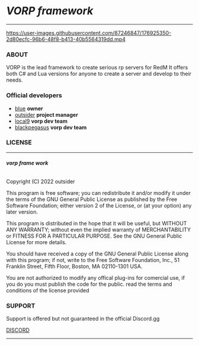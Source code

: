 # ***VORP framework***
___



https://user-images.githubusercontent.com/87246847/176925350-2d80ecfc-96b6-48f8-b413-40b5564319dd.mp4





### ABOUT
VORP is the lead framework to create serious rp servers for RedM
It offers both C# and Lua versions for anyone to create a server
and develop to their needs.

### Official developers
  * [blue](https://github.com/kamelzarandah) **owner**
  * [outsider](https://github.com/outsider31000?tab=repositories) **project manager**
  * [local9](https://github.com/Local9) **vorp dev team**
  * [blackpegasus](https://github.com/creativewild) **vorp dev team**

### LICENSE
___

###### ***vorp frame work***
Copyright (C) 2022  outsider

This program is free software; you can redistribute it and/or modify
it under the terms of the GNU General Public License as published by
the Free Software Foundation; either version 2 of the License, or
(at your option) any later version.

This program is distributed in the hope that it will be useful,
but WITHOUT ANY WARRANTY; without even the implied warranty of
MERCHANTABILITY or FITNESS FOR A PARTICULAR PURPOSE.  See the
GNU General Public License for more details.

You should have received a copy of the GNU General Public License along
with this program; if not, write to the Free Software Foundation, Inc.,
51 Franklin Street, Fifth Floor, Boston, MA 02110-1301 USA.

You are not authorized to modify any offical plug-ins for comercial use, if you do you must publish the code for the public. read the terms and conditions of the license provided

### SUPPORT

Support is offered but not guaranteed in the official 
Discord.gg 

[DISCORD](https://discord.gg/DHGVAbCj7N)

___
